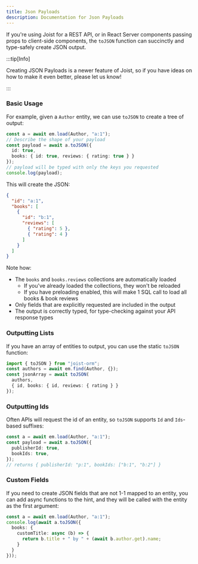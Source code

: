 ```yaml
---
title: Json Payloads
description: Documentation for Json Payloads
---
```


If you're using Joist for a REST API, or in React Server components passing props to client-side components, the `toJSON` function can succinctly and type-safely create JSON output. 

:::tip[Info]

Creating JSON Payloads is a newer feature of Joist, so if you have ideas on how to make it even better, please let us know!

:::

### Basic Usage

For example, given a `Author` entity, we can use `toJSON` to create a tree of output:

```typescript
const a = await em.load(Author, "a:1");
// Describe the shape of your payload
const payload = await a.toJSON({
  id: true,
  books: { id: true, reviews: { rating: true } }
});
// payload will be typed with only the keys you requested
console.log(payload);
```

This will create the JSON:

```json
{
  "id": "a:1",
  "books": [
    {
      "id": "b:1",
      "reviews": [
        { "rating": 5 },
        { "rating": 4 }
      ]
    }
  ]
}
```

Note how:

* The `books` and `books.reviews` collections are automatically loaded
  * If you've already loaded the collections, they won't be reloaded 
  * If you have preloading enabled, this will make 1 SQL call to load all books & book reviews
* Only fields that are explicitly requested are included in the output
* The output is correctly typed, for type-checking against your API response types

### Outputting Lists

If you have an array of entities to output, you can use the static `toJSON` function:

```typescript
import { toJSON } from "joist-orm";
const authors = await em.find(Author, {});
const jsonArray = await toJSON(
  authors,
  { id, books: { id, reviews: { rating } }  
});
```

### Outputting Ids

Often APIs will request the id of an entity, so `toJSON` supports `Id` and `Ids`-based suffixes:

```typescript
const a = await em.load(Author, "a:1");
const payload = await a.toJSON({
  publisherId: true,
  bookIds: true,
});
// returns { publisherId: "p:1", bookIds: ["b:1", "b:2"] }
```

### Custom Fields

If you need to create JSON fields that are not 1-1 mapped to an entity, you can add async functions to the hint, and they will be called with the entity as the first argument:

```typescript
const a = await em.load(Author, "a:1");
console.log(await a.toJSON({
  books: {
    customTitle: async (b) => {
      return b.title + " by " + (await b.author.get).name;
    }
  }
}));
```
